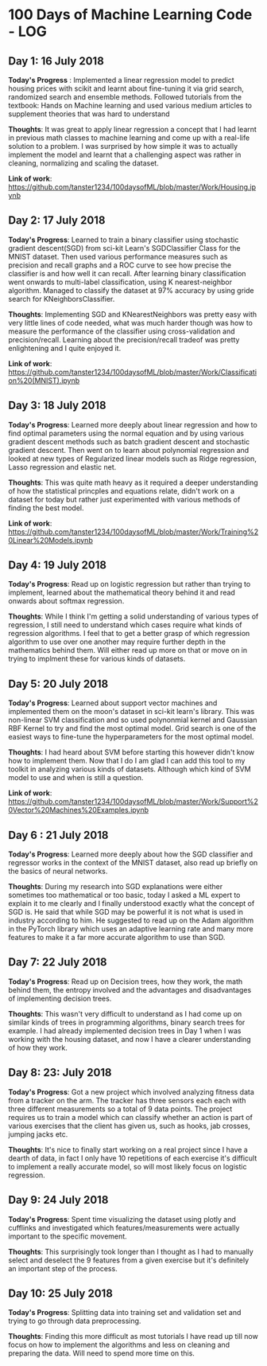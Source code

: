 # 100 Days of Machine Learning Code - LOG
## Day 1: 16 July 2018 

**Today's Progress** : Implemented a linear regression model to predict housing prices with scikit and learnt about fine-tuning it via grid search, randomized search and ensemble methods. Followed tutorials from the textbook: Hands on Machine learning and used various medium articles to supplement theories that was hard to understand

**Thoughts**: It was great to apply linear regression a concept that I had learnt in previous math classes to machine learning and come up with a real-life solution to a problem. I was surprised by how simple it was to actually implement the model and learnt that a challenging aspect was rather in cleaning, normalizing and scaling the dataset. 

**Link of work**: https://github.com/tanster1234/100daysofML/blob/master/Work/Housing.ipynb

## Day 2: 17 July 2018 

**Today's Progress**: Learned to train a binary classifier using stochastic gradient descent(SGD) from sci-kit Learn's SGDClassifier Class for the MNIST dataset. Then used various performance measures such as precision and recall graphs and a ROC curve to see how precise the classifier is and how well it can recall. After learning binary classification went onwards to multi-label classification, using K nearest-neighbor algorithm. Managed to classify the dataset at 97% accuracy by using gride search for KNeighborsClassifier. 

**Thoughts**: Implementing SGD and KNearestNeighbors was pretty easy with very little lines of code needed, what was much harder though was how to measure the performance of the classifier using cross-validation and precision/recall. Learning about the precision/recall tradeof was pretty enlightening and I quite enjoyed it. 

**Link of work**: https://github.com/tanster1234/100daysofML/blob/master/Work/Classification%20(MNIST).ipynb

## Day 3: 18 July 2018

**Today's Progress**: Learned more deeply about linear regression and how to find optimal parameters using the normal equation and by using various gradient descent methods such as batch gradient descent and stochastic gradient descent. Then went on to learn about polynomial regression and looked at new types of Regularized linear models such as Ridge regression, Lasso regression and elastic net. 

**Thoughts**: This was quite math heavy as it required a deeper understanding of how the statistical princples and equations relate, didn't work on a dataset for today but rather just experimented with various methods of finding the best model. 

**Link of work**: https://github.com/tanster1234/100daysofML/blob/master/Work/Training%20Linear%20Models.ipynb

## Day 4: 19 July 2018

**Today's Progress**: Read up on logistic regression but rather than trying to implement, learned about the mathematical theory behind it and read onwards about softmax regression.

**Thoughts**: While I think I'm getting a solid understanding of various types of regression, I still need to understand which cases require what kinds of regression algorithms. I feel that to get a better grasp of which regression algorithm to use over one another may require further depth in the mathematics behind them. Will either read up more on that or move on in trying to implment these for various kinds of datasets.

## Day 5: 20 July 2018

**Today's Progress**: Learned about support vector machines and implemented them on the moon's dataset in sci-kit learn's library. This was non-linear SVM classification and so used polynonmial kernel and Gaussian RBF Kernel to try and find the most optimal model. Grid search is one of the easiest ways to fine-tune the hyperparameters for the most optimal model. 

**Thoughts**: I had heard about SVM before starting this however didn't know how to implement them. Now that I do I am glad I can add this tool to my toolkit in analyzing various kinds of datasets. Although which kind of SVM model to use and when is still a question. 

**Link of work**: https://github.com/tanster1234/100daysofML/blob/master/Work/Support%20Vector%20Machines%20Examples.ipynb

## Day 6 : 21 July 2018

**Today's Progress**: Learned more deeply about how the SGD classifier and regressor works in the context of the MNIST dataset, also read up briefly on the basics of neural networks. 

**Thoughts**: During my research into SGD explanations were either sometimes too mathematical or too basic, today I asked a ML expert to explain it to me clearly and I finally understood exactly what the concept of SGD is. He said that while SGD may be powerful it is not what is used in industry according to him. He suggested to read up on the Adam algorithm in the PyTorch library which uses an adaptive learning rate and many more features to make it a far more accurate algorithm to use than SGD.

## Day 7: 22 July 2018

**Today's Progress**: Read up on Decision trees, how they work, the math behind them, the entropy involved and the advantages and disadvantages of implementing decision trees. 

**Thoughts**: This wasn't very difficult to understand as I had come up on similar kinds of trees in programming algorithms, binary search trees for example. I had already implemented decision trees in Day 1 when I was working with the housing dataset, and now I have a clearer understanding of how they work. 

## Day 8: 23: July 2018

**Today's Progress**: Got a new project which involved analyzing fitness data from a tracker on the arm. The tracker has three sensors each each with three different measurements so a total of 9 data points. The project requires us to train a model which can classify whether an action is part of various exercises that the client has given us, such as hooks, jab crosses, jumping jacks etc. 

**Thoughts**: It's nice to finally start working on a real project since I have a dearth of data, in fact I only have 10 repetitions of each exercise it's difficult to implement a really accurate model, so will most likely focus on logistic regression. 

## Day 9: 24 July 2018 

**Today's Progress**: Spent time visualizing the dataset using plotly and cufflinks and investigated which features/measurements were actually important to the specific movement. 

**Thoughts**: This surprisingly took longer than I thought as I had to manually select and deselect the 9 features from a given exercise but it's definitely an important step of the process. 

## Day 10: 25 July 2018 

**Today's Progress**: Splitting data into training set and validation set and trying to go through data preprocessing. 

**Thoughts**: Finding this more difficult as most tutorials I have read up till now focus on how to implement the algorithms and less on cleaning and preparing the data. Will need to spend more time on this. 
